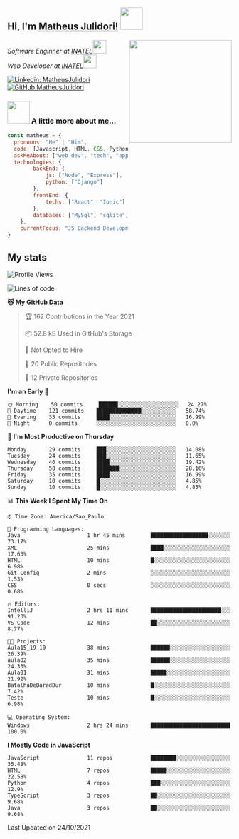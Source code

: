 <h2> Hi, I'm <a href="https://matheusjulidori.github.io" target="_blank">Matheus Julidori!</a> <img src="https://media.giphy.com/media/12oufCB0MyZ1Go/giphy.gif" width="50"></h2>
<img align='right' src="https://media.giphy.com/media/M9gbBd9nbDrOTu1Mqx/giphy.gif" width="230">
<p><em>Software Enginner at <a href="http://www.inatel.br" target="_blank">INATEL</a><img src="https://media.giphy.com/media/fYSnHlufseco8Fh93Z/giphy.gif" width="30"></br>
  Web Developer at <a href="http://www.inatel.br" target="_blank">INATEL</a><img src="https://media.giphy.com/media/WUlplcMpOCEmTGBtBW/giphy.gif" width="30"> 
</em></p>

[![Linkedin: MatheusJulidori](https://img.shields.io/badge/-MatheusJulidori-blue?style=flat-square&logo=Linkedin&logoColor=white&link=https://www.linkedin.com/in/MatheusJulidori/)](https://www.linkedin.com/in/MatheusJulidori/)
[![GitHub MatheusJulidori](https://img.shields.io/github/followers/matheusjulidori?label=follow&style=social)](https://github.com/MatheusJulidori)


### <img src="https://media.giphy.com/media/VgCDAzcKvsR6OM0uWg/giphy.gif" width="50"> A little more about me...  

```javascript
const matheus = {
  pronouns: "He" | "Him",
  code: [Javascript, HTML, CSS, Python, Java, C++, C],
  askMeAbout: ["web dev", "tech", "app dev", "games"],
  technologies: {
        backEnd: {
            js: ["Node", "Express"],
            python: ["Django"]
        },
        frontEnd: {
            techs: ["React", "Ionic"]
        },
        databases: ["MySql", "sqlite","PostgreSQL"],
    },
    currentFocus: "JS Backend Development",
}
```
<h2>My stats</h2>

<!--START_SECTION:waka-->
![Profile Views](http://img.shields.io/badge/Profile%20Views-0-blue)

![Lines of code](https://img.shields.io/badge/From%20Hello%20World%20I%27ve%20Written-498450%20lines%20of%20code-blue)

**🐱 My GitHub Data** 

> 🏆 162 Contributions in the Year 2021
 > 
> 📦 52.8 kB Used in GitHub's Storage 
 > 
> 🚫 Not Opted to Hire
 > 
> 📜 20 Public Repositories 
 > 
> 🔑 12 Private Repositories  
 > 
**I'm an Early 🐤** 

```text
🌞 Morning    50 commits     ██████░░░░░░░░░░░░░░░░░░░   24.27% 
🌆 Daytime    121 commits    ██████████████░░░░░░░░░░░   58.74% 
🌃 Evening    35 commits     ████░░░░░░░░░░░░░░░░░░░░░   16.99% 
🌙 Night      0 commits      ░░░░░░░░░░░░░░░░░░░░░░░░░   0.0%

```
📅 **I'm Most Productive on Thursday** 

```text
Monday       29 commits     ███░░░░░░░░░░░░░░░░░░░░░░   14.08% 
Tuesday      24 commits     ███░░░░░░░░░░░░░░░░░░░░░░   11.65% 
Wednesday    40 commits     ████░░░░░░░░░░░░░░░░░░░░░   19.42% 
Thursday     58 commits     ███████░░░░░░░░░░░░░░░░░░   28.16% 
Friday       35 commits     ████░░░░░░░░░░░░░░░░░░░░░   16.99% 
Saturday     10 commits     █░░░░░░░░░░░░░░░░░░░░░░░░   4.85% 
Sunday       10 commits     █░░░░░░░░░░░░░░░░░░░░░░░░   4.85%

```


📊 **This Week I Spent My Time On** 

```text
⌚︎ Time Zone: America/Sao_Paulo

💬 Programming Languages: 
Java                     1 hr 45 mins        ██████████████████░░░░░░░   73.17% 
XML                      25 mins             ████░░░░░░░░░░░░░░░░░░░░░   17.63% 
HTML                     10 mins             █░░░░░░░░░░░░░░░░░░░░░░░░   6.98% 
Git Config               2 mins              ░░░░░░░░░░░░░░░░░░░░░░░░░   1.53% 
CSS                      0 secs              ░░░░░░░░░░░░░░░░░░░░░░░░░   0.68%

🔥 Editors: 
IntelliJ                 2 hrs 11 mins       ██████████████████████░░░   91.23% 
VS Code                  12 mins             ██░░░░░░░░░░░░░░░░░░░░░░░   8.77%

🐱‍💻 Projects: 
Aula15_19-10             38 mins             ██████░░░░░░░░░░░░░░░░░░░   26.39% 
aula02                   35 mins             ██████░░░░░░░░░░░░░░░░░░░   24.33% 
Aula01                   31 mins             █████░░░░░░░░░░░░░░░░░░░░   21.92% 
BatalhaDeBaradDur        10 mins             █░░░░░░░░░░░░░░░░░░░░░░░░   7.42% 
Teste                    10 mins             █░░░░░░░░░░░░░░░░░░░░░░░░   6.98%

💻 Operating System: 
Windows                  2 hrs 24 mins       █████████████████████████   100.0%

```

**I Mostly Code in JavaScript** 

```text
JavaScript               11 repos            ████████░░░░░░░░░░░░░░░░░   35.48% 
HTML                     7 repos             █████░░░░░░░░░░░░░░░░░░░░   22.58% 
Python                   4 repos             ███░░░░░░░░░░░░░░░░░░░░░░   12.9% 
TypeScript               3 repos             ██░░░░░░░░░░░░░░░░░░░░░░░   9.68% 
Java                     3 repos             ██░░░░░░░░░░░░░░░░░░░░░░░   9.68%

```



 Last Updated on 24/10/2021
<!--END_SECTION:waka-->
